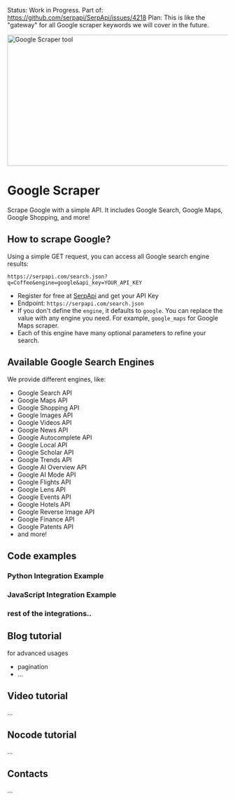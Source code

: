 Status: Work in Progress. Part of: https://github.com/serpapi/SerpApi/issues/4218
Plan: This is like the "gateway" for all Google scraper keywords we will cover in the future.

<img width="950" height="300" alt="Google Scraper tool" src="https://github.com/user-attachments/assets/7ac3e726-4ff9-424e-808b-f8f6816888ab" />

# Google Scraper
Scrape Google with a simple API. It includes Google Search, Google Maps, Google Shopping, and more!

## How to scrape Google?

Using a simple GET request, you can access all Google search engine results:

```
https://serpapi.com/search.json?q=Coffee&engine=google&api_key=YOUR_API_KEY
```

- Register for free at [SerpApi](https://serpapi.com?utm_source=github_google_scraper) and get your API Key
- Endpoint: `https://serpapi.com/search.json`
- If you don't define the `engine`, it defaults to `google`. You can replace the value with any engine you need. For example, `google_maps` for Google Maps scraper.
- Each of this engine have many optional parameters to refine your search.

## Available Google Search Engines

We provide different engines, like:
- Google Search API
- Google Maps API
- Google Shopping API
- Google Images API
- Google Videos API
- Google News API
- Google Autocomplete API
- Google Local API
- Google Scholar API
- Google Trends API
- Google AI Overview API
- Google AI Mode API
- Google Flights API
- Google Lens API
- Google Events API
- Google Hotels API
- Google Reverse Image API
- Google Finance API
- Google Patents API
- and more!

## Code examples
### Python Integration Example
### JavaScript Integration Example
### rest of the integrations..

## Blog tutorial 
for advanced usages
- pagination
- ...

## Video tutorial
...

## Nocode tutorial
...

## Contacts
...


